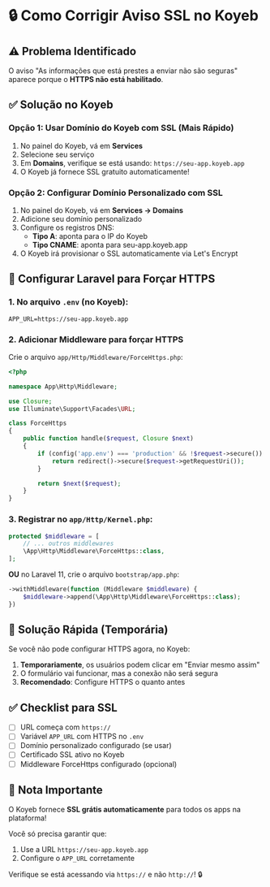 # 🔒 Como Corrigir Aviso SSL no Koyeb

## ⚠️ Problema Identificado

O aviso "As informações que está prestes a enviar não são seguras" aparece porque o **HTTPS não está habilitado**.

## ✅ Solução no Koyeb

### Opção 1: Usar Domínio do Koyeb com SSL (Mais Rápido)

1. No painel do Koyeb, vá em **Services**
2. Selecione seu serviço
3. Em **Domains**, verifique se está usando: `https://seu-app.koyeb.app`
4. O Koyeb já fornece SSL gratuito automaticamente!

### Opção 2: Configurar Domínio Personalizado com SSL

1. No painel do Koyeb, vá em **Services → Domains**
2. Adicione seu domínio personalizado
3. Configure os registros DNS:
   - **Tipo A**: aponta para o IP do Koyeb
   - **Tipo CNAME**: aponta para seu-app.koyeb.app
4. O Koyeb irá provisionar o SSL automaticamente via Let's Encrypt

## 🔧 Configurar Laravel para Forçar HTTPS

### 1. No arquivo `.env` (no Koyeb):

```env
APP_URL=https://seu-app.koyeb.app
```

### 2. Adicionar Middleware para forçar HTTPS

Crie o arquivo `app/Http/Middleware/ForceHttps.php`:

```php
<?php

namespace App\Http\Middleware;

use Closure;
use Illuminate\Support\Facades\URL;

class ForceHttps
{
    public function handle($request, Closure $next)
    {
        if (config('app.env') === 'production' && !$request->secure()) {
            return redirect()->secure($request->getRequestUri());
        }

        return $next($request);
    }
}
```

### 3. Registrar no `app/Http/Kernel.php`:

```php
protected $middleware = [
    // ... outros middlewares
    \App\Http\Middleware\ForceHttps::class,
];
```

**OU** no Laravel 11, crie o arquivo `bootstrap/app.php`:

```php
->withMiddleware(function (Middleware $middleware) {
    $middleware->append(\App\Http\Middleware\ForceHttps::class);
})
```

## 🚀 Solução Rápida (Temporária)

Se você não pode configurar HTTPS agora, no Koyeb:

1. **Temporariamente**, os usuários podem clicar em "Enviar mesmo assim"
2. O formulário vai funcionar, mas a conexão não será segura
3. **Recomendado**: Configure HTTPS o quanto antes

## ✅ Checklist para SSL

- [ ] URL começa com `https://`
- [ ] Variável `APP_URL` com HTTPS no `.env`
- [ ] Domínio personalizado configurado (se usar)
- [ ] Certificado SSL ativo no Koyeb
- [ ] Middleware ForceHttps configurado (opcional)

## 📝 Nota Importante

O Koyeb fornece **SSL grátis automaticamente** para todos os apps na plataforma!

Você só precisa garantir que:
1. Use a URL `https://seu-app.koyeb.app`
2. Configure o `APP_URL` corretamente

Verifique se está acessando via `https://` e não `http://`! 🔒

